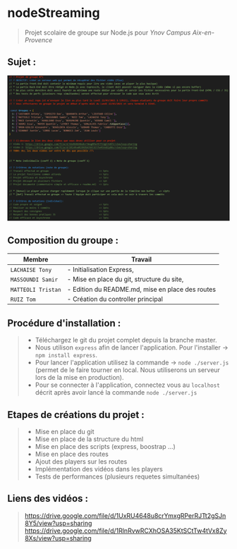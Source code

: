 # nodeStreaming
> Projet scolaire de groupe sur Node.js pour *Ynov Campus Aix-en-Provence*

## Sujet :

![Screenshot](img/tasks.png)

## Composition du groupe :

|Membre                         |Travail                      |
|-------------------------------|-----------------------------|
|`LACHAISE Tony`            |- Initialisation Express, |
|`MASSOUNDI Samir`            |- Mise en place du git, structure du site,             |
|`MATTEOLI Tristan`|- Edition du README.md, mise en place des routes|
|`RUIZ Tom`|- Création du controller principal|

## Procédure d'installation :

 >- Téléchargez le git du projet complet depuis la branche master.
 >- Nous utilison `express` afin de lancer l'application. Pour l'installer -> `npm install express`.
 >- Pour lancer l'application utilisez la commande -> `node ./server.js` (permet de le faire tourner en local. Nous utiliserons un serveur lors de la mise en production).
 >- Pour se connecter à l'application, connectez vous au `localhost` décrit après avoir lancé la commande `node ./server.js`


## Etapes de créations du projet :
 > - Mise en place du git
 > - Mise en place de la structure du html
 > - Mise en place des scripts (express, boostrap ...)
 > - Mise en place des routes 
 > - Ajout des players sur les routes 
 > - Implémentation des vidéos dans les players
 > - Tests de performances (plusieurs requetes simultanées)
 

## Liens des vidéos :

> https://drive.google.com/file/d/1UxRU4648u8crYmxgRPerRJTt2gSJn8Y5/view?usp=sharing <br>
> https://drive.google.com/file/d/1RlnRvwRCXhOSA35KtSCtTw4tVx8Zy8Xs/view?usp=sharing
